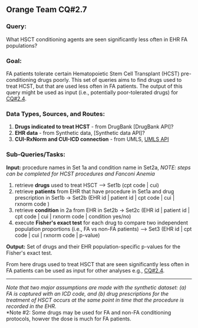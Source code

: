 ## Orange Team CQ#2.7

### Query: 
What HSCT conditioning agents are seen significantly less often in EHR FA populations?
  
### Goal:
FA patients tolerate certain Hematopoietic Stem Cell Transplant (HCST) pre-conditioning drugs poorly. This set of queries aims to find drugs used to treat HCST, but that are used less often in FA patients. The output of this query might be used as input (i.e., potentially poor-tolerated drugs) for [CQ#2.4](https://github.com/NCATS-Tangerine/cq-notebooks/tree/master/OrangeQ2.4_Drug_Gene_Pathway).
  
### Data Types, Sources, and Routes:
1. **Drugs indicated to treat HCST** - from DrugBank [DrugBank API]?
2. **EHR data** - from Synthetic data, [Synthetic data API]? 
3. **CUI-RxNorm and CUI-ICD connection** - from UMLS, [UMLS API](https://documentation.uts.nlm.nih.gov/rest/home.html)
  
### Sub-Queries/Tasks:
   
**Input:** procedure names in Set 1a and condition name in Set2a, *NOTE: steps can be completed for HCST procedures and Fanconi Anemia*

  1. retrieve **drugs** used to treat HSCT --> Set1b (cpt code | cui)
  2. retrieve **patients** from EHR that have procedure in Set1a and drug prescription in Set1b -> Set2b (EHR id | patient id | cpt code | cui | rxnorm code ) 
  3. retrieve **condition** in 2a from EHR in Set2b -> Set2c (EHR id | patient id | cpt code | cui | rxnorm code | condition yes/no) 
  4. execute **Fisher's exact test** for each drug to compare two independent population proportions (i.e., FA vs non-FA patients) --> Set3 (EHR id | cpt code | cui | rxnorm code | p-value)

**Output:** Set of drugs and their EHR population-specific p-values for the Fisher's exact test.
  
From here drugs used to treat HSCT that are seen significantly less often in FA patients can be used as input for other analyses e.g., [CQ#2.4](https://github.com/NCATS-Tangerine/cq-notebooks/tree/master/OrangeQ2.4_Drug_Gene_Pathway).

--------

*Note that two major assumptions are made with the synthetic dataset: (a) FA is captured with an ICD code, and (b) drug prescriptions for the treatment of HSCT occurs at the same point in time that the procedure is recorded in the EHR.*  
*Note #2: Some drugs may be used for FA and non-FA conditioning protocols, howver the dose is much for FA patients. 

